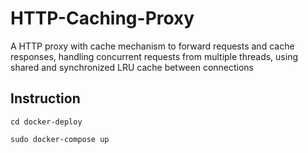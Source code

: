 # HTTP-Caching-Proxy
A HTTP proxy with cache mechanism to forward requests and cache responses, handling concurrent requests from multiple threads, using shared and synchronized LRU cache between connections

## Instruction
`cd docker-deploy`

`sudo docker-compose up`
